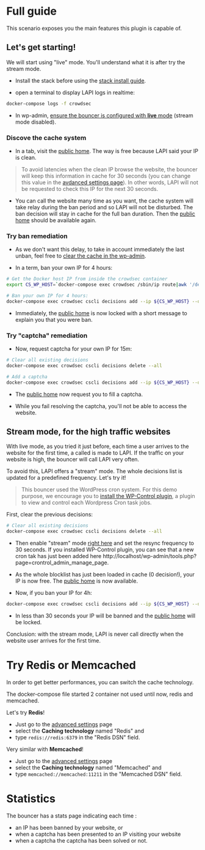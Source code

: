 # Full guide

This scenario exposes you the main features this plugin is capable of.

## Let's get starting!

We will start using "live" mode. You'll understand what it is after try the stream mode.

* Install the stack before using the [stack install guide](contribute.md).

* open a terminal to display LAPI logs in realtime:

```bash
docker-compose logs -f crowdsec
```

* In wp-admin, [ensure the bouncer is configured with **live** mode](http://localhost/wp-admin/admin.php?page=crowdsec_plugin) (stream mode disabled).

### Discove the cache system

* In a tab, visit the [public home](http://localhost/). The way is free because LAPI said your IP is clean.

> To avoid latencies when the clean IP browse the website, the bouncer will keep this information in cache for 30 seconds (you can change this value in the [avdanced settings page](http://localhost/wp-admin/admin.php?page=crowdsec_advanced_settings)). In other words, LAPI will not be requested to check this IP for the next 30 seconds.

 * You can call the website many time as you want, the cache system will take relay during the ban period and so LAPI will not be disturbed. The ban decision will stay in cache for the full ban duration. Then the [public home](http://localhost/) should be available again.

 ### Try ban remediation

* As we don't want this delay, to take in account immediately the last unban, feel free to [clear the cache in the wp-admin](http://localhost/wp-admin/admin.php?page=crowdsec_plugin).

* In a term, ban your own IP for 4 hours:

```bash
# Get the Docker host IP from inside the crowdsec container
export CS_WP_HOST=`docker-compose exec crowdsec /sbin/ip route|awk '/default/ { printf $3 }'`

# Ban your own IP for 4 hours:
docker-compose exec crowdsec cscli decisions add --ip ${CS_WP_HOST} --duration 4h --type ban
```

* Immediately, the [public home](http://localhost/) is now locked with a short message to explain you that you were ban.

### Try "captcha" remediation

* Now, request captcha for your own IP for 15m:

```bash
# Clear all existing decisions
docker-compose exec crowdsec cscli decisions delete --all

# Add a captcha
docker-compose exec crowdsec cscli decisions add --ip ${CS_WP_HOST} --duration 15m --type captcha
```

* The [public home](http://localhost/) now request you to fill a captcha.

* While you fail resolving the captcha, you'll not be able to access the website.

## Stream mode, for the high traffic websites

With live mode, as you tried it just before, each time a user arrives to the website for the first time, a called is made to LAPI. If the traffic on your website is high, the bouncer will call LAPI very often.

To avoid this, LAPI offers a "stream" mode. The whole decisions list is updated for a predefined frequency. Let's try it!

> This bouncer used the WordPress cron system. For this demo purpose, we encourage you to [install the WP-Control plugin](http://localhost/wp-admin/plugin-install.php?s=wp-control&tab=search&type=term), a plugin to view and control each Wordpress Cron task jobs.

First, clear the previous decisions:

```bash
# Clear all existing decisions
docker-compose exec crowdsec cscli decisions delete --all
```

* Then enable "stream" mode [right here](http://localhost/wp-admin/admin.php?page=crowdsec_advanced_settings) and set the resync frequency to 30 seconds. If you installed WP-Control plugin, you can see that a new cron tak has just been added here http://localhost/wp-admin/tools.php?page=crontrol_admin_manage_page.

* As the whole blocklist has just been loaded in cache (0 decision!), your IP is now free. The [public home](http://localhost/) is now available.

* Now, if you ban your IP for 4h:

```bash
docker-compose exec crowdsec cscli decisions add --ip ${CS_WP_HOST} --duration 4h --type ban
```

* In less than 30 seconds your IP will be banned and the [public home](http://localhost/) will be locked.

Conclusion: with the stream mode, LAPI is never call directly when the website user arrives for the first time.

# Try Redis or Memcached

In order to get better performances, you can switch the cache technology.

The docker-compose file started 2 container not used until now, redis and memcached.

Let's try **Redis**!

- Just go to the [advanced settings](http://localhost/wp-admin/admin.php?page=crowdsec_advanced_settings) page
- select the **Caching technology** named "Redis" and
- type `redis://redis:6379` in the "Redis DSN" field.

Very similar with **Memcached**!

- Just go to the [advanced settings](http://localhost/wp-admin/admin.php?page=crowdsec_advanced_settings) page
- select the **Caching technology** named "Memcached" and
- type `memcached://memcached:11211` in the "Memcached DSN" field.


# Statistics

The bouncer has a stats page indicating each time :
- an IP has been banned by your website, or
- when a captcha has been presented to an IP visiting your website
- when a captcha the captcha has been solved or not.